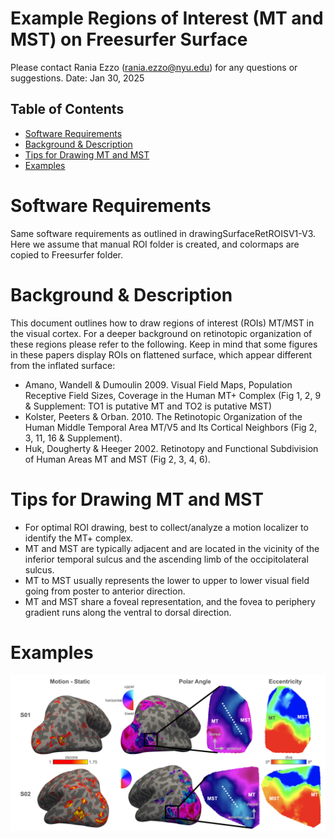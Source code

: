 # Example Regions of Interest (MT and MST) on Freesurfer Surface <!-- omit in toc -->

Please contact Rania Ezzo (rania.ezzo@nyu.edu) for any questions or suggestions.
Date: Jan 30, 2025

## Table of Contents <!-- omit in toc -->
- [Software Requirements](#software-requirements)
- [Background \& Description](#background--description)
- [Tips for Drawing MT and MST](#tips-for-drawing-mt-and-mst)
- [Examples](#examples)

# Software Requirements
Same software requirements as outlined in drawingSurfaceRetROISV1-V3. Here we assume that manual ROI folder is created, and colormaps are copied to Freesurfer folder.


# Background & Description
This document outlines how to draw regions of interest (ROIs) MT/MST in the visual cortex. For a deeper background on retinotopic organization of these regions please refer to the following. Keep in mind that some figures in these papers display ROIs on flattened surface, which appear different from the inflated surface:

- Amano, Wandell & Dumoulin 2009. Visual Field Maps, Population Receptive Field Sizes, Coverage in the Human MT+ Complex (Fig 1, 2, 9 & Supplement: TO1 is putative MT and TO2 is putative MST)
- Kolster, Peeters & Orban. 2010. The Retinotopic Organization of the Human Middle Temporal Area MT/V5 and Its Cortical Neighbors (Fig 2, 3, 11, 16 & Supplement).
- Huk, Dougherty & Heeger 2002. Retinotopy and Functional Subdivision of Human Areas MT and MST (Fig 2, 3, 4, 6).


# Tips for Drawing MT and MST
- For optimal ROI drawing, best to collect/analyze a motion localizer to identify the MT+ complex.
- MT and MST are typically adjacent and are located in the vicinity of the inferior temporal sulcus and the ascending limb of the occipitolateral sulcus.
- MT to MST usually represents the lower to upper to lower visual field going from poster to anterior direction.
- MT and MST share a foveal representation, and the fovea to periphery gradient runs along the ventral to dorsal direction.

# Examples
   
<div style="display: flex; justify-content: space-around;">
   <img src="images/exampleRetMTMST/MT_MST_func_ret_2subjs.png" width="800">
</div>

